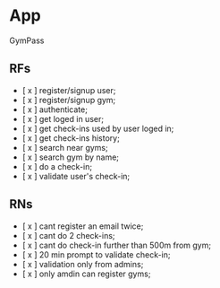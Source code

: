 # App


GymPass

## RFs

  - [ x ] register/signup user;
  - [ x ] register/signup gym;
  - [ x ] authenticate;
  - [ x ] get loged in user;
  - [ x ] get check-ins used by user loged in;
  - [ x ] get check-ins history;
  - [ x ] search near gyms;
  - [ x ] search gym by name;
  - [ x ] do a check-in;
  - [ x ] validate user's check-in;

## RNs

  - [ x ] cant register an email twice;
  - [ x ] cant do 2 check-ins;
  - [ x ] cant do check-in further than 500m from gym;
  - [ x ] 20 min prompt to validate check-in;
  - [ x ] validation only from admins;
  - [ x ] only amdin can register gyms;





